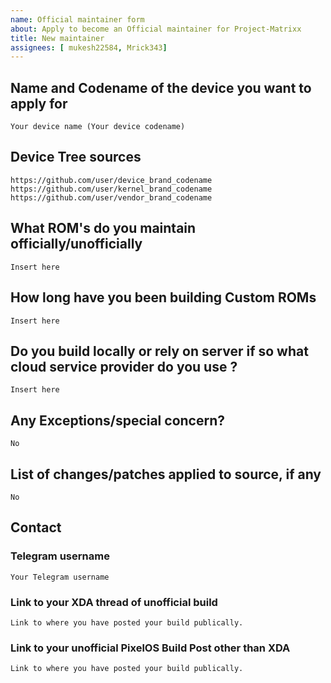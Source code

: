 ```yaml
---
name: Official maintainer form
about: Apply to become an Official maintainer for Project-Matrixx
title: New maintainer
assignees: [ mukesh22584, Mrick343]
---
```


<!--
This template is taken from PixelExperience/official_devices with modifications to it
-->

## Name and Codename of the device you want to apply for
```
Your device name (Your device codename)
```

## Device Tree sources
<!--
* Must be public on GitHub/GitLab
* Must add kernel and vendor as well
* Authorship should be proper
* Add common trees if applicable
-->
```
https://github.com/user/device_brand_codename
https://github.com/user/kernel_brand_codename
https://github.com/user/vendor_brand_codename
```

## What ROM's do you maintain officially/unofficially
```
Insert here
```

## How long have you been building Custom ROMs
```
Insert here
```

## Do you build locally or rely on server if so what cloud service provider do you use ?
```
Insert here
```

## Any Exceptions/special concern?
```
No
```

## List of changes/patches applied to source, if any
```
No
```

## Contact

### Telegram username
```
Your Telegram username
```

### Link to your XDA thread of unofficial build
<!-- Before being able to maintainer Project-Matrixx officially,
you must have already made an XDA
Refer Maintainer Requirements -->
```
Link to where you have posted your build publically.
```

### Link to your unofficial PixelOS Build Post other than XDA
<!-- Before being able to maintainer Project-Matrixx officially,
you must have already made your unofficial build public.
Refer Maintainer Requirements -->
```
Link to where you have posted your build publically.
```
